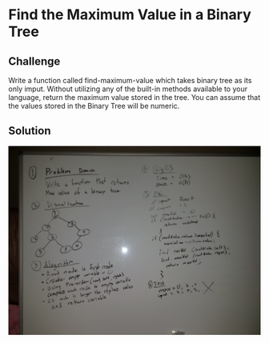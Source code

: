 # Find the Maximum Value in a Binary Tree

## Challenge
Write a function called find-maximum-value which takes binary tree as its only imput. Without utilizing any of the built-in methods available to your language, return the maximum value stored in the tree. You can assume that the values stored in the Binary Tree will be numeric.

## Solution
![alt text](https://github.com/kgamer007/data-structures-and-algorithms/blob/master/assets/18-find-max-value-bt.jpg)